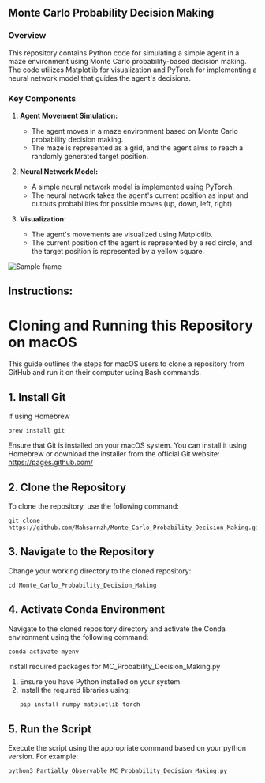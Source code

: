 ## Monte Carlo Probability Decision Making

### Overview
This repository contains Python code for simulating a simple agent in a maze environment using Monte Carlo probability-based decision making. The code utilizes Matplotlib for visualization and PyTorch for implementing a neural network model that guides the agent's decisions.

### Key Components
1. **Agent Movement Simulation:**
   - The agent moves in a maze environment based on Monte Carlo probability decision making.
   - The maze is represented as a grid, and the agent aims to reach a randomly generated target position.

2. **Neural Network Model:**
   - A simple neural network model is implemented using PyTorch.
   - The neural network takes the agent's current position as input and outputs probabilities for possible moves (up, down, left, right).

3. **Visualization:**
   - The agent's movements are visualized using Matplotlib.
   - The current position of the agent is represented by a red circle, and the target position is represented by a yellow square.

![Sample frame](https://github.com/Mahsarnzh/Monte_Carlo_Probability_Decision_Making/blob/main/POMDP/POMDP.png)

## Instructions:

# Cloning and Running this Repository on macOS

This guide outlines the steps for macOS users to clone a repository from GitHub and run it on their computer using Bash commands.

## 1. Install Git
If using Homebrew
```
brew install git
```

Ensure that Git is installed on your macOS system. You can install it using Homebrew or download the installer from the official Git website:
https://pages.github.com/


## 2. Clone the Repository
To clone the repository, use the following command:
```
git clone https://github.com/Mahsarnzh/Monte_Carlo_Probability_Decision_Making.git
```

## 3. Navigate to the Repository
Change your working directory to the cloned repository:
```
cd Monte_Carlo_Probability_Decision_Making
```

## 4. Activate Conda Environment
Navigate to the cloned repository directory and activate the Conda environment using the following command:
```
conda activate myenv
```
install required packages for MC_Probability_Decision_Making.py
1. Ensure you have Python installed on your system.
2. Install the required libraries using:
   ```bash
   pip install numpy matplotlib torch
   ```

## 5. Run the Script
Execute the script using the appropriate command based on your python version. For example:

```
python3 Partially_Observable_MC_Probability_Decision_Making.py
```

